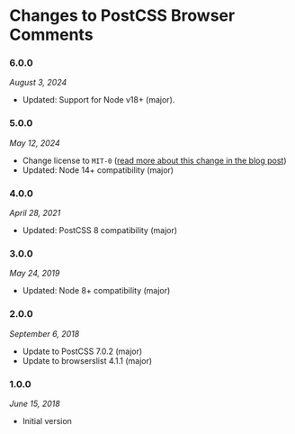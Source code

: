 # Changes to PostCSS Browser Comments

### 6.0.0

_August 3, 2024_

- Updated: Support for Node v18+ (major).

### 5.0.0

_May 12, 2024_

- Change license to `MIT-0` ([read more about this change in the blog post](https://preset-env.cssdb.org/blog/license-change/))
- Updated: Node 14+ compatibility (major)

### 4.0.0
	
_April 28, 2021_

- Updated: PostCSS 8 compatibility (major)

### 3.0.0

_May 24, 2019_

- Updated: Node 8+ compatibility (major)

### 2.0.0

_September 6, 2018_

- Update to PostCSS 7.0.2 (major)
- Update to browserslist 4.1.1 (major)

### 1.0.0

_June 15, 2018_

- Initial version
